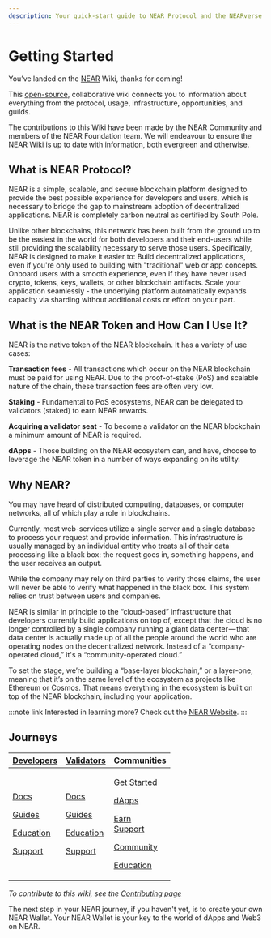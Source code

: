 ```yaml
---
description: Your quick-start guide to NEAR Protocol and the NEARverse
---
```


# Getting Started

You’ve landed on the [NEAR](http://near.org) Wiki, thanks for coming!

This [open-source](https://github.com/near/wiki), collaborative wiki connects you to information about everything from the protocol, usage, infrastructure, opportunities, and guilds.

The contributions to this Wiki have been made by the NEAR Community and members of the NEAR Foundation team. We will endeavour to ensure the NEAR Wiki is up to date with information, both evergreen and otherwise.



## What is NEAR Protocol?&#x20;

NEAR is a simple, scalable, and secure blockchain platform designed to provide the best possible experience for developers and users, which is necessary to bridge the gap to mainstream adoption of decentralized applications. NEAR is completely carbon neutral as certified by South Pole.

Unlike other blockchains, this network has been built from the ground up to be the easiest in the world for both developers and their end-users while still providing the scalability necessary to serve those users. Specifically, NEAR is designed to make it easier to: Build decentralized applications, even if you're only used to building with "traditional" web or app concepts. Onboard users with a smooth experience, even if they have never used crypto, tokens, keys, wallets, or other blockchain artifacts. Scale your application seamlessly - the underlying platform automatically expands capacity via sharding without additional costs or effort on your part.

## What is the NEAR Token and How Can I Use It?&#x20;

NEAR is the native token of the NEAR blockchain. It has a variety of use cases:

**Transaction fees** - All transactions which occur on the NEAR blockchain must be paid for using NEAR. Due to the proof-of-stake (PoS) and scalable nature of the chain, these transaction fees are often very low.

**Staking** - Fundamental to PoS ecosystems, NEAR can be delegated to validators (staked) to earn NEAR rewards.

**Acquiring a validator seat** - To become a validator on the NEAR blockchain a minimum amount of NEAR is required.

**dApps** - Those building on the NEAR ecosystem can, and have, choose to leverage the NEAR token in a number of ways expanding on its utility.

## Why NEAR?

&#x20;You may have heard of distributed computing, databases, or computer networks, all of which play a role in blockchains.

Currently, most web-services utilize a single server and a single database to process your request and provide information. This infrastructure is usually managed by an individual entity who treats all of their data processing like a black box: the request goes in, something happens, and the user receives an output.

While the company may rely on third parties to verify those claims, the user will never be able to verify what happened in the black box. This system relies on trust between users and companies.

NEAR is similar in principle to the “cloud-based” infrastructure that developers currently build applications on top of, except that the cloud is no longer controlled by a single company running a giant data center — that data center is actually made up of all the people around the world who are operating nodes on the decentralized network. Instead of a “company-operated cloud,” it's a “community-operated cloud.”

To set the stage, we’re building a “base-layer blockchain,” or a layer-one, meaning that it’s on the same level of the ecosystem as projects like Ethereum or Cosmos. That means everything in the ecosystem is built on top of the NEAR blockchain, including your application.

:::note link
Interested in learning more? Check out the [NEAR Website](https://near.org).
:::

## Journeys

| [**Developers**](https://wiki.near.org/technology/docs)                                                                                                                                                       | [**Validators**](validators/about.md)                                                                                                                                                                                | Communities                                                                                                                                                                                                                                                                                       |
| ------------------------------------------------------------------------------------------------------------------------------------------------------------------------------------------------------------- | -------------------------------------------------------------------------------------------------------------------------------------------------------------------------------------------------------------------- | ------------------------------------------------------------------------------------------------------------------------------------------------------------------------------------------------------------------------------------------------------------------------------------------------- |
| <p><a href="technology/docs/">Docs</a></p><p><a href="technology/dev-guides">Guides</a></p><p><a href="ecosystem/dev-education">Education</a></p><p><a href="technology/dev-support">Support</a></p> | <p><a href="validators/validators/">Docs</a></p><p><a href="validators/validator-guides/">Guides</a></p><p><a href="#broken-reference/">Education</a></p><p><a href="validators/validator-support">Support</a></p> | <p><a href="community/guild-getstarted">Get Started</a></p><p><a href="ecosystem/dapps">dApps</a></p><p><a href="#broken-reference/">Earn</a><br/><a href="#broken-reference/">Support</a></p><p><a href="#broken-reference/">Community</a></p><p><a href="#broken-reference/">Education</a></p> |

_To contribute to this wiki, see the_ [_Contributing page_](contributing.md)

The next step in your NEAR journey, if you haven't yet, is to create your own NEAR Wallet. Your NEAR Wallet is your key to the world of dApps and Web3 on NEAR.

